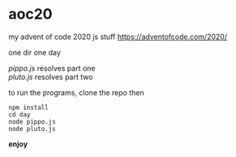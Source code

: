 # aoc20
my advent of code 2020 js stuff https://adventofcode.com/2020/

one dir one day

*pippo.js* resolves part one  
*pluto.js* resolves part two

to run the programs, clone the repo then

    npm install  
    cd day  
    node pippo.js  
    node pluto.js  

**enjoy**
